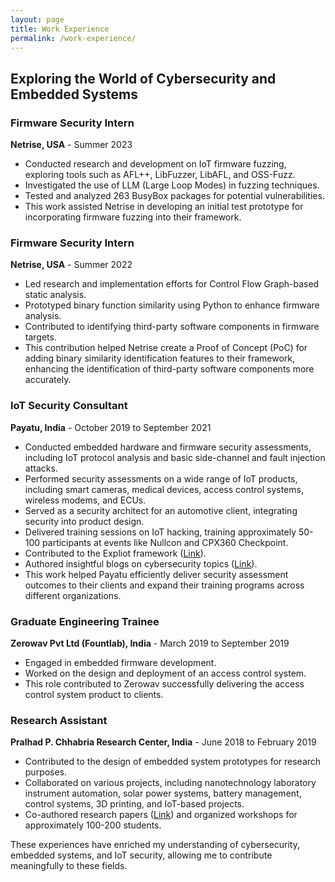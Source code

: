 ```yaml
---
layout: page
title: Work Experience
permalink: /work-experience/
---
```


## Exploring the World of Cybersecurity and Embedded Systems

### Firmware Security Intern
**Netrise, USA** - Summer 2023

- Conducted research and development on IoT firmware fuzzing, exploring tools such as AFL++, LibFuzzer, LibAFL, and OSS-Fuzz.
- Investigated the use of LLM (Large Loop Modes) in fuzzing techniques.
- Tested and analyzed 263 BusyBox packages for potential vulnerabilities.
- This work assisted Netrise in developing an initial test prototype for incorporating firmware fuzzing into their framework.

### Firmware Security Intern
**Netrise, USA** - Summer 2022

- Led research and implementation efforts for Control Flow Graph-based static analysis.
- Prototyped binary function similarity using Python to enhance firmware analysis.
- Contributed to identifying third-party software components in firmware targets.
- This contribution helped Netrise create a Proof of Concept (PoC) for adding binary similarity identification features to their framework, enhancing the identification of third-party software components more accurately.

### IoT Security Consultant
**Payatu, India** - October 2019 to September 2021

- Conducted embedded hardware and firmware security assessments, including IoT protocol analysis and basic side-channel and fault injection attacks.
- Performed security assessments on a wide range of IoT products, including smart cameras, medical devices, access control systems, wireless modems, and ECUs.
- Served as a security architect for an automotive client, integrating security into product design.
- Delivered training sessions on IoT hacking, training approximately 50-100 participants at events like Nullcon and CPX360 Checkpoint.
- Contributed to the Expliot framework ([Link](https://gitlab.com/expliot_framework/expliot)).
- Authored insightful blogs on cybersecurity topics ([Link](https://payatu.com/author/asmita-jha/)).
- This work helped Payatu efficiently deliver security assessment outcomes to their clients and expand their training programs across different organizations.

### Graduate Engineering Trainee
**Zerowav Pvt Ltd (Fountlab), India** - March 2019 to September 2019

- Engaged in embedded firmware development.
- Worked on the design and deployment of an access control system.
- This role contributed to Zerowav successfully delivering the access control system product to clients.

### Research Assistant
**Pralhad P. Chhabria Research Center, India** - June 2018 to February 2019

- Contributed to the design of embedded system prototypes for research purposes.
- Collaborated on various projects, including nanotechnology laboratory instrument automation, solar power systems, battery management, control systems, 3D printing, and IoT-based projects.
- Co-authored research papers ([Link](https://www.researchgate.net/profile/Asmita-Jha)) and organized workshops for approximately 100-200 students.

These experiences have enriched my understanding of cybersecurity, embedded systems, and IoT security, allowing me to contribute meaningfully to these fields.

